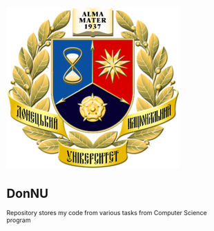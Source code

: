![](donnu_.png)
# DonNU
Repository stores my code from various tasks from Computer Science program 
